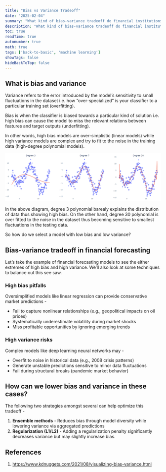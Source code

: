 ```yaml
---
title: "Bias vs Variance Tradeoff"
date: "2025-02-04"
summary: "What kind of bias-variance tradeoff do financial institutions perform?"
description: "What kind of bias-variance tradeoff do financial institutions perform?"
toc: true
readTime: true
autonumber: true
math: true
tags: ['back-to-basic', 'machine learning']
showTags: false
hideBackToTop: false
---
```


## What is bias and variance

Variance refers to the error introduced by the model’s sensitivity to small fluctuations in the dataset i.e. how “over-specialized” is your classifier to a particular training set (overfitting).

Bias is when the classifier is biased towards a particular kind of solution i.e. high bias can cause the model to miss the relevant relations between features and target outputs (underfitting).

In other words, high bias models are over-simplistic (linear models) while high variance models are complex and try to fit to the noise in the training data (high-degree polynomial models).

![tsitsimis-multiple-degrees.png](./images/tsitsimis-multiple-degrees.png "Degree of complexity in models [1]")

In the above diagram, degree 3 polynomial barealy explains the distribution of data thus showing high bias. On the other hand, degree 30 polynomial is over fitted to the noise in the dataset thus becoming sensitive to smallest fluctuations in the testing data.

So how do we select a model with low bias and low variance?

## Bias-variance tradeoff in financial forecasting

Let’s take the example of financial forecasting models to see the either extremes of high bias and high variance. We’ll also look at some techniques to balance out this see saw.

### High bias pitfalls

Oversimplified models like linear regression can provide conservative market predictions - 

- Fail to capture nonlinear relationships (e.g., geopolitical impacts on oil prices)
- Systematically underestimate volatility during market shocks
- Miss profitable opportunities by ignoring emerging trends

### High variance risks

Complex models like deep learning neural networks may - 

- Overfit to noise in historical data (e.g., 2008 crisis patterns)
- Generate unstable predictions sensitive to minor data fluctuations
- Fail during structural breaks (pandemic market behavior)

## How can we lower bias and variance in these cases?

The following two strategies amongst several can help optimize this tradeoff - 

1. **Ensemble methods** - Reduces bias through model diversity while lowering variance via aggregated predictions
2. **Regularization (L1/L2)** - Adding a regularization penalty significantly decreases variance but may slightly increase bias.

## References

1. https://www.kdnuggets.com/2021/08/visualizing-bias-variance.html
